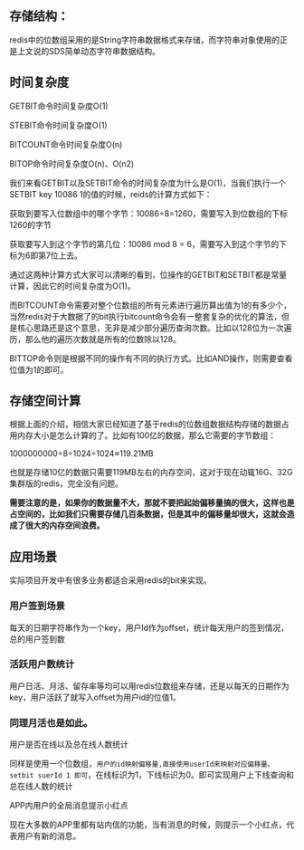## 存储结构：  
redis中的位数组采用的是String字符串数据格式来存储，而字符串对象使用的正是上文说的SDS简单动态字符串数据结构。

## 时间复杂度

GETBIT命令时间复杂度O(1)

STEBIT命令时间复杂度O(1)

BITCOUNT命令时间复杂度O(n)

BITOP命令时间复杂度O(n)、O(n2)

我们来看GETBIT以及SETBIT命令的时间复杂度为什么是O(1)，当我们执行一个SETBIT key 10086 1的值的时候，reids的计算方式如下：

获取到要写入位数组中的哪个字节：10086÷8=1260，需要写入到位数组的下标1260的字节

获取要写入到这个字节的第几位：10086 mod 8 = 6，需要写入到这个字节的下标为6即第7位上去。

通过这两种计算方式大家可以清晰的看到，位操作的GETBIT和SETBIT都是常量计算，因此它的时间复杂度为O(1)。


而BITCOUNT命令需要对整个位数组的所有元素进行遍历算出值为1的有多少个，当然redis对于大数据了的bit执行bitcount命令会有一整套复杂的优化的算法，但是核心思路还是这个意思，无非是减少部分遍历查询次数。比如以128位为一次遍历，那么他的遍历次数就是所有的位数除以128。

BITTOP命令则是根据不同的操作有不同的执行方式。比如AND操作，则需要查看位值为1的即可。

## 存储空间计算

根据上面的介绍，相信大家已经知道了基于redis的位数组数据结构存储的数据占用内存大小是怎么计算的了。比如有100亿的数据，那么它需要的字节数组：

1000000000÷8÷1024÷1024≈119.21MB

也就是存储10亿的数据只需要119MB左右的内存空间，这对于现在动辄16G、32G集群版的redis，完全没有问题。

**需要注意的是，如果你的数据量不大，那就不要把起始偏移量搞的很大，这样也是占空间的，比如我们只需要存储几百条数据，但是其中的偏移量却很大，这就会造成了很大的内存空间浪费。**

## 应用场景

实际项目开发中有很多业务都适合采用redis的bit来实现。

### 用户签到场景

每天的日期字符串作为一个key，用户Id作为offset，统计每天用户的签到情况，总的用户签到数

### 活跃用户数统计

用户日活、月活、留存率等均可以用redis位数组来存储，还是以每天的日期作为key，用户活跃了就写入offset为用户id的位值1。


### 同理月活也是如此。

用户是否在线以及总在线人数统计

同样是使用一个位数组，```用户的id映射偏移量,直接使用userId来映射对应偏移量。setbit suerId 1 即可```，在线标识为1，下线标识为0。即可实现用户上下线查询和总在线人数的统计

APP内用户的全局消息提示小红点

现在大多数的APP里都有站内信的功能，当有消息的时候，则提示一个小红点，代表用户有新的消息。